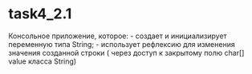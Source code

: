 # task4_2.1
Консольное приложение, которое: - создает и инициализирует переменную типа String; - использует рефлексию для изменения значения созданной строки ( через доступ к закрытому полю char[] value класса String)
